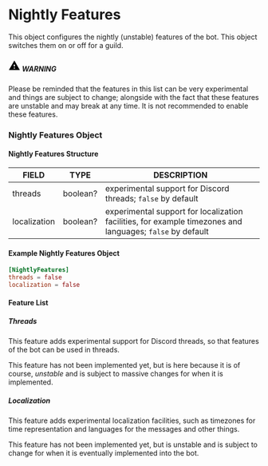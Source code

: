 # Nightly Features

This object configures the nightly (unstable) features of the bot. This object switches them on or off for a guild.

<div class="warning">
    <h5>
        <span class="span">
            <svg xmlns="http://www.w3.org/2000/svg" height="24px" viewBox="0 0 24 24" width="24px" fill="#000000"><path d="M1 21h22L12 2 1 21zm12-3h-2v-2h2v2zm0-4h-2v-4h2v4z"/></svg>
        </span>
        <span class="span2">
            WARNING
        </span>
    </h5>
    <p>Please be reminded that the features in this list can be very experimental and things are subject to change; alongside with the fact that these features are unstable and may break at any time. It is not recommended to enable these features.</p>
</div>

### Nightly Features Object

#### Nightly Features Structure

| FIELD        | TYPE     | DESCRIPTION                                                                                               |
|--------------|----------|-----------------------------------------------------------------------------------------------------------|
| threads      | boolean? | experimental support for Discord threads; `false` by default                                              |
| localization | boolean? | experimental support for localization facilities, for example timezones and languages; `false` by default |

#### Example Nightly Features Object

```toml
[NightlyFeatures]
threads = false
localization = false
```

#### Feature List

##### Threads

This feature adds experimental support for Discord threads, so that features of the bot can be used in threads.

This feature has not been implemented yet, but is here because it is of course, *unstable* and is subject to massive
changes for when it is implemented.

##### Localization

This feature adds experimental localization facilities, such as timezones for time representation and languages for
the messages and other things.

This feature has not been implemented yet, but is unstable and is subject to change for when it is eventually
implemented into the bot.
